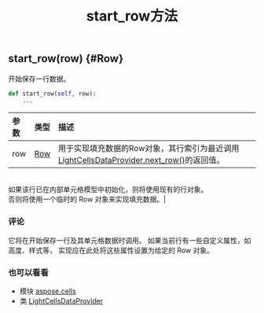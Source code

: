 ﻿---
title: start_row方法
second_title: Aspose.Cells for Python via .NET API 参考文献
description:
type: docs
weight: 60
url: /zh/python-net/aspose.cells/lightcellsdataprovider/start_row/
is_root: false
---
##  start_row(row) {#Row}
开始保存一行数据。



```python
def start_row(self, row):
    ...
```


|参数|类型|描述|
| :- | :- | :- |
| row | [Row](/cells/zh/python-net/aspose.cells/row) |用于实现填充数据的Row对象，其行索引为最近调用[LightCellsDataProvider.next_row()](/cells/zh/python-net/aspose.cells/lightcellsdataprovider/next_row)的返回值。<br/>如果该行已在内部单元格模型中初始化，则将使用现有的行对象。<br/>否则将使用一个临时的 Row 对象来实现填充数据。|
### 评论

它将在开始保存一行及其单元格数据时调用。
如果当前行有一些自定义属性，如高度、样式等，
实现应在此处将这些属性设置为给定的 Row 对象。


### 也可以看看
* 模块 [aspose.cells](../../)
* 类 [LightCellsDataProvider](/cells/zh/python-net/aspose.cells/lightcellsdataprovider)
